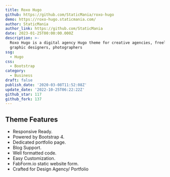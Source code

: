 ```yaml
---
title: Roxo Hugo
github: https://github.com/StaticMania/roxo-hugo
demo: https://roxo-hugo.staticmania.com/
author: StaticMania
author_link: https://github.com/StaticMania
date: 2023-01-25T00:00:00.000Z
description: >-
  Roxo Hugo is a digital agency Hugo theme for creative agencies, freelancers,
  graphic designers, photographers
ssg:
  - Hugo
css:
  - Bootstrap
category:
  - Business
draft: false
publish_date: '2020-03-08T11:52:08Z'
update_date: '2022-10-25T06:22:22Z'
github_star: 117
github_fork: 137
---
```

## Theme Features
- Responsive Ready.
- Powered by Bootstrap 4.
- Dedicated portfolio page.
- Blog Support.
- Well formatted code.
- Easy Customization.
- FabForm.io static website form.
- Crafted for Design Agency/ Portfolio